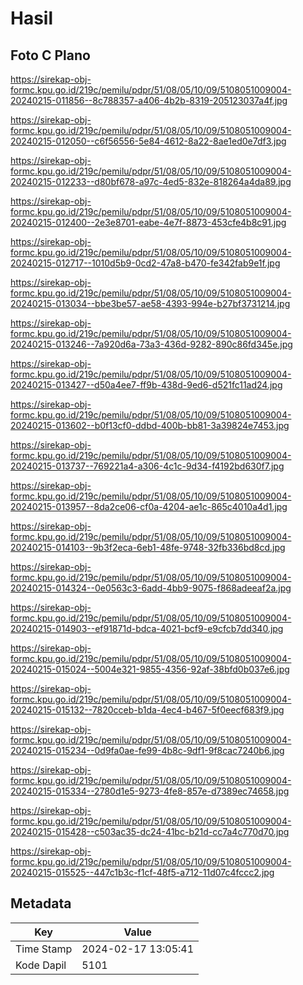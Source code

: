# Hasil

## Foto C Plano

https://sirekap-obj-formc.kpu.go.id/219c/pemilu/pdpr/51/08/05/10/09/5108051009004-20240215-011856--8c788357-a406-4b2b-8319-205123037a4f.jpg

https://sirekap-obj-formc.kpu.go.id/219c/pemilu/pdpr/51/08/05/10/09/5108051009004-20240215-012050--c6f56556-5e84-4612-8a22-8ae1ed0e7df3.jpg

https://sirekap-obj-formc.kpu.go.id/219c/pemilu/pdpr/51/08/05/10/09/5108051009004-20240215-012233--d80bf678-a97c-4ed5-832e-818264a4da89.jpg

https://sirekap-obj-formc.kpu.go.id/219c/pemilu/pdpr/51/08/05/10/09/5108051009004-20240215-012400--2e3e8701-eabe-4e7f-8873-453cfe4b8c91.jpg

https://sirekap-obj-formc.kpu.go.id/219c/pemilu/pdpr/51/08/05/10/09/5108051009004-20240215-012717--1010d5b9-0cd2-47a8-b470-fe342fab9e1f.jpg

https://sirekap-obj-formc.kpu.go.id/219c/pemilu/pdpr/51/08/05/10/09/5108051009004-20240215-013034--bbe3be57-ae58-4393-994e-b27bf3731214.jpg

https://sirekap-obj-formc.kpu.go.id/219c/pemilu/pdpr/51/08/05/10/09/5108051009004-20240215-013246--7a920d6a-73a3-436d-9282-890c86fd345e.jpg

https://sirekap-obj-formc.kpu.go.id/219c/pemilu/pdpr/51/08/05/10/09/5108051009004-20240215-013427--d50a4ee7-ff9b-438d-9ed6-d521fc11ad24.jpg

https://sirekap-obj-formc.kpu.go.id/219c/pemilu/pdpr/51/08/05/10/09/5108051009004-20240215-013602--b0f13cf0-ddbd-400b-bb81-3a39824e7453.jpg

https://sirekap-obj-formc.kpu.go.id/219c/pemilu/pdpr/51/08/05/10/09/5108051009004-20240215-013737--769221a4-a306-4c1c-9d34-f4192bd630f7.jpg

https://sirekap-obj-formc.kpu.go.id/219c/pemilu/pdpr/51/08/05/10/09/5108051009004-20240215-013957--8da2ce06-cf0a-4204-ae1c-865c4010a4d1.jpg

https://sirekap-obj-formc.kpu.go.id/219c/pemilu/pdpr/51/08/05/10/09/5108051009004-20240215-014103--9b3f2eca-6eb1-48fe-9748-32fb336bd8cd.jpg

https://sirekap-obj-formc.kpu.go.id/219c/pemilu/pdpr/51/08/05/10/09/5108051009004-20240215-014324--0e0563c3-6add-4bb9-9075-f868adeeaf2a.jpg

https://sirekap-obj-formc.kpu.go.id/219c/pemilu/pdpr/51/08/05/10/09/5108051009004-20240215-014903--ef91871d-bdca-4021-bcf9-e9cfcb7dd340.jpg

https://sirekap-obj-formc.kpu.go.id/219c/pemilu/pdpr/51/08/05/10/09/5108051009004-20240215-015024--5004e321-9855-4356-92af-38bfd0b037e6.jpg

https://sirekap-obj-formc.kpu.go.id/219c/pemilu/pdpr/51/08/05/10/09/5108051009004-20240215-015132--7820cceb-b1da-4ec4-b467-5f0eecf683f9.jpg

https://sirekap-obj-formc.kpu.go.id/219c/pemilu/pdpr/51/08/05/10/09/5108051009004-20240215-015234--0d9fa0ae-fe99-4b8c-9df1-9f8cac7240b6.jpg

https://sirekap-obj-formc.kpu.go.id/219c/pemilu/pdpr/51/08/05/10/09/5108051009004-20240215-015334--2780d1e5-9273-4fe8-857e-d7389ec74658.jpg

https://sirekap-obj-formc.kpu.go.id/219c/pemilu/pdpr/51/08/05/10/09/5108051009004-20240215-015428--c503ac35-dc24-41bc-b21d-cc7a4c770d70.jpg

https://sirekap-obj-formc.kpu.go.id/219c/pemilu/pdpr/51/08/05/10/09/5108051009004-20240215-015525--447c1b3c-f1cf-48f5-a712-11d07c4fccc2.jpg


## Metadata

| Key        | Value               |
| ---------- | ------------------- |
| Time Stamp | 2024-02-17 13:05:41 |
| Kode Dapil | 5101                |



